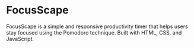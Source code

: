 # FocusScape
FocusScape is a simple and responsive productivity timer that helps users stay focused using the Pomodoro technique. Built with HTML, CSS, and JavaScript.
